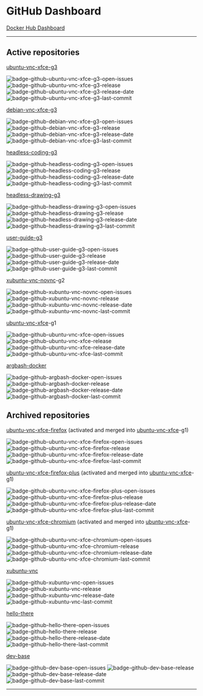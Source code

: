 # GitHub Dashboard

[Docker Hub Dashboard](https://github.com/accetto/dashboard/blob/master/dockerhub-dashboard.md)

***

## Active repositories

[ubuntu-vnc-xfce-g3](https://github.com/accetto/ubuntu-vnc-xfce-g3)

![badge-github-ubuntu-vnc-xfce-g3-open-issues][badge-github-ubuntu-vnc-xfce-g3-open-issues]
![badge-github-ubuntu-vnc-xfce-g3-release][badge-github-ubuntu-vnc-xfce-g3-release]
![badge-github-ubuntu-vnc-xfce-g3-release-date][badge-github-ubuntu-vnc-xfce-g3-release-date]
![badge-github-ubuntu-vnc-xfce-g3-last-commit][badge-github-ubuntu-vnc-xfce-g3-last-commit]
<!-- ![badge-github-ubuntu-vnc-xfce-g3-stars][badge-github-ubuntu-vnc-xfce-g3-stars] -->
<!-- ![badge-github-ubuntu-vnc-xfce-g3-forks][badge-github-ubuntu-vnc-xfce-g3-forks] -->
<!-- ![badge-github-ubuntu-vnc-xfce-g3-closed-issues][badge-github-ubuntu-vnc-xfce-g3-closed-issues] -->
<!-- ![badge-github-ubuntu-vnc-xfce-g3-releases][badge-github-ubuntu-vnc-xfce-g3-releases] -->
<!-- ![badge-github-ubuntu-vnc-xfce-g3-commits][badge-github-ubuntu-vnc-xfce-g3-commits] -->
<!-- ![badge-github-workflow-dockerhub-autobuild-ubuntu-vnc-xfce-g3][badge-github-workflow-dockerhub-autobuild-ubuntu-vnc-xfce-g3] -->
<!-- ![badge-github-workflow-dockerhub-post-push-ubuntu-vnc-xfce-g3][badge-github-workflow-dockerhub-post-push-ubuntu-vnc-xfce-g3] -->

[debian-vnc-xfce-g3](https://github.com/accetto/debian-vnc-xfce-g3)

![badge-github-debian-vnc-xfce-g3-open-issues][badge-github-debian-vnc-xfce-g3-open-issues]
![badge-github-debian-vnc-xfce-g3-release][badge-github-debian-vnc-xfce-g3-release]
![badge-github-debian-vnc-xfce-g3-release-date][badge-github-debian-vnc-xfce-g3-release-date]
![badge-github-debian-vnc-xfce-g3-last-commit][badge-github-debian-vnc-xfce-g3-last-commit]
<!-- ![badge-github-debian-vnc-xfce-g3-stars][badge-github-debian-vnc-xfce-g3-stars] -->
<!-- ![badge-github-debian-vnc-xfce-g3-forks][badge-github-debian-vnc-xfce-g3-forks] -->
<!-- ![badge-github-debian-vnc-xfce-g3-closed-issues][badge-github-debian-vnc-xfce-g3-closed-issues] -->
<!-- ![badge-github-debian-vnc-xfce-g3-releases][badge-github-debian-vnc-xfce-g3-releases] -->
<!-- ![badge-github-debian-vnc-xfce-g3-commits][badge-github-debian-vnc-xfce-g3-commits] -->

[headless-coding-g3](https://github.com/accetto/headless-coding-g3)

![badge-github-headless-coding-g3-open-issues][badge-github-headless-coding-g3-open-issues]
![badge-github-headless-coding-g3-release][badge-github-headless-coding-g3-release]
![badge-github-headless-coding-g3-release-date][badge-github-headless-coding-g3-release-date]
![badge-github-headless-coding-g3-last-commit][badge-github-headless-coding-g3-last-commit]
<!-- ![badge-github-headless-coding-g3-stars][badge-github-headless-coding-g3-stars] -->
<!-- ![badge-github-headless-coding-g3-forks][badge-github-headless-coding-g3-forks] -->
<!-- ![badge-github-headless-coding-g3-closed-issues][badge-github-headless-coding-g3-closed-issues] -->
<!-- ![badge-github-headless-coding-g3-releases][badge-github-headless-coding-g3-releases] -->
<!-- ![badge-github-headless-coding-g3-commits][badge-github-headless-coding-g3-commits] -->
<!-- ![badge-github-workflow-dockerhub-autobuild-headless-coding-g3][badge-github-workflow-dockerhub-autobuild-headless-coding-g3] -->
<!-- ![badge-github-workflow-dockerhub-post-push-headless-coding-g3][badge-github-workflow-dockerhub-post-push-headless-coding-g3] -->

[headless-drawing-g3](https://github.com/accetto/headless-drawing-g3)

![badge-github-headless-drawing-g3-open-issues][badge-github-headless-drawing-g3-open-issues]
![badge-github-headless-drawing-g3-release][badge-github-headless-drawing-g3-release]
![badge-github-headless-drawing-g3-release-date][badge-github-headless-drawing-g3-release-date]
![badge-github-headless-drawing-g3-last-commit][badge-github-headless-drawing-g3-last-commit]
<!-- ![badge-github-headless-drawing-g3-stars][badge-github-headless-drawing-g3-stars] -->
<!-- ![badge-github-headless-drawing-g3-forks][badge-github-headless-drawing-g3-forks] -->
<!-- ![badge-github-headless-drawing-g3-closed-issues][badge-github-headless-drawing-g3-closed-issues] -->
<!-- ![badge-github-headless-drawing-g3-releases][badge-github-headless-drawing-g3-releases] -->
<!-- ![badge-github-headless-drawing-g3-commits][badge-github-headless-drawing-g3-commits] -->
<!-- ![badge-github-workflow-dockerhub-autobuild-headless-drawing-g3][badge-github-workflow-dockerhub-autobuild-headless-drawing-g3] -->
<!-- ![badge-github-workflow-dockerhub-post-push-headless-drawing-g3][badge-github-workflow-dockerhub-post-push-headless-drawing-g3] -->

[user-guide-g3](https://github.com/accetto/user-guide-g3)

![badge-github-user-guide-g3-open-issues][badge-github-user-guide-g3-open-issues]
![badge-github-user-guide-g3-release][badge-github-user-guide-g3-release]
![badge-github-user-guide-g3-release-date][badge-github-user-guide-g3-release-date]
![badge-github-user-guide-g3-last-commit][badge-github-user-guide-g3-last-commit]

[xubuntu-vnc-novnc](https://github.com/accetto/xubuntu-vnc-novnc)-g2

![badge-github-xubuntu-vnc-novnc-open-issues][badge-github-xubuntu-vnc-novnc-open-issues]
![badge-github-xubuntu-vnc-novnc-release][badge-github-xubuntu-vnc-novnc-release]
![badge-github-xubuntu-vnc-novnc-release-date][badge-github-xubuntu-vnc-novnc-release-date]
![badge-github-xubuntu-vnc-novnc-last-commit][badge-github-xubuntu-vnc-novnc-last-commit]
<!-- ![badge-github-xubuntu-vnc-novnc-stars][badge-github-xubuntu-vnc-novnc-stars] -->
<!-- ![badge-github-xubuntu-vnc-novnc-forks][badge-github-xubuntu-vnc-novnc-forks] -->
<!-- ![badge-github-xubuntu-vnc-novnc-closed-issues][badge-github-xubuntu-vnc-novnc-closed-issues] -->
<!-- ![badge-github-xubuntu-vnc-novnc-releases][badge-github-xubuntu-vnc-novnc-releases] -->
<!-- ![badge-github-xubuntu-vnc-novnc-commits][badge-github-xubuntu-vnc-novnc-commits] -->

[ubuntu-vnc-xfce](https://github.com/accetto/ubuntu-vnc-xfce)-g1

![badge-github-ubuntu-vnc-xfce-open-issues][badge-github-ubuntu-vnc-xfce-open-issues]
![badge-github-ubuntu-vnc-xfce-release][badge-github-ubuntu-vnc-xfce-release]
![badge-github-ubuntu-vnc-xfce-release-date][badge-github-ubuntu-vnc-xfce-release-date]
![badge-github-ubuntu-vnc-xfce-last-commit][badge-github-ubuntu-vnc-xfce-last-commit]
<!-- ![badge-github-ubuntu-vnc-xfce-stars][badge-github-ubuntu-vnc-xfce-stars] -->
<!-- ![badge-github-ubuntu-vnc-xfce-forks][badge-github-ubuntu-vnc-xfce-forks] -->
<!-- ![badge-github-ubuntu-vnc-xfce-closed-issues][badge-github-ubuntu-vnc-xfce-closed-issues] -->
<!-- ![badge-github-ubuntu-vnc-xfce-releases][badge-github-ubuntu-vnc-xfce-releases] -->
<!-- ![badge-github-ubuntu-vnc-xfce-commits][badge-github-ubuntu-vnc-xfce-commits] -->

[argbash-docker](https://github.com/accetto/argbash-docker)

![badge-github-argbash-docker-open-issues][badge-github-argbash-docker-open-issues]
![badge-github-argbash-docker-release][badge-github-argbash-docker-release]
![badge-github-argbash-docker-release-date][badge-github-argbash-docker-release-date]
![badge-github-argbash-docker-last-commit][badge-github-argbash-docker-last-commit]
<!-- ![badge-github-argbash-docker-stars][badge-github-argbash-docker-stars] -->
<!-- ![badge-github-argbash-docker-forks][badge-github-argbash-docker-forks] -->
<!-- ![badge-github-argbash-docker-closed-issues][badge-github-argbash-docker-closed-issues] -->
<!-- ![badge-github-argbash-docker-releases][badge-github-argbash-docker-releases] -->
<!-- ![badge-github-argbash-docker-commits][badge-github-argbash-docker-commits] -->

## Archived repositories

[ubuntu-vnc-xfce-firefox](https://github.com/accetto/ubuntu-vnc-xfce-firefox) (activated and merged into [ubuntu-vnc-xfce](https://github.com/accetto/ubuntu-vnc-xfce)-g1)

![badge-github-ubuntu-vnc-xfce-firefox-open-issues][badge-github-ubuntu-vnc-xfce-firefox-open-issues]
![badge-github-ubuntu-vnc-xfce-firefox-release][badge-github-ubuntu-vnc-xfce-firefox-release]
![badge-github-ubuntu-vnc-xfce-firefox-release-date][badge-github-ubuntu-vnc-xfce-firefox-release-date]
![badge-github-ubuntu-vnc-xfce-firefox-last-commit][badge-github-ubuntu-vnc-xfce-firefox-last-commit]
<!-- ![badge-github-ubuntu-vnc-xfce-firefox-stars][badge-github-ubuntu-vnc-xfce-firefox-stars] -->
<!-- ![badge-github-ubuntu-vnc-xfce-firefox-forks][badge-github-ubuntu-vnc-xfce-firefox-forks] -->
<!-- ![badge-github-ubuntu-vnc-xfce-firefox-closed-issues][badge-github-ubuntu-vnc-xfce-firefox-closed-issues] -->
<!-- ![badge-github-ubuntu-vnc-xfce-firefox-releases][badge-github-ubuntu-vnc-xfce-firefox-releases] -->
<!-- ![badge-github-ubuntu-vnc-xfce-firefox-commits][badge-github-ubuntu-vnc-xfce-firefox-commits] -->

[ubuntu-vnc-xfce-firefox-plus](https://github.com/accetto/ubuntu-vnc-xfce-firefox-plus) (activated and merged into [ubuntu-vnc-xfce](https://github.com/accetto/ubuntu-vnc-xfce)-g1)

![badge-github-ubuntu-vnc-xfce-firefox-plus-open-issues][badge-github-ubuntu-vnc-xfce-firefox-plus-open-issues]
![badge-github-ubuntu-vnc-xfce-firefox-plus-release][badge-github-ubuntu-vnc-xfce-firefox-plus-release]
![badge-github-ubuntu-vnc-xfce-firefox-plus-release-date][badge-github-ubuntu-vnc-xfce-firefox-plus-release-date]
![badge-github-ubuntu-vnc-xfce-firefox-plus-last-commit][badge-github-ubuntu-vnc-xfce-firefox-plus-last-commit]
<!-- ![badge-github-ubuntu-vnc-xfce-firefox-plus-stars][badge-github-ubuntu-vnc-xfce-firefox-plus-stars] -->
<!-- ![badge-github-ubuntu-vnc-xfce-firefox-plus-forks][badge-github-ubuntu-vnc-xfce-firefox-plus-forks] -->
<!-- ![badge-github-ubuntu-vnc-xfce-firefox-plus-closed-issues][badge-github-ubuntu-vnc-xfce-firefox-plus-closed-issues] -->
<!-- ![badge-github-ubuntu-vnc-xfce-firefox-plus-releases][badge-github-ubuntu-vnc-xfce-firefox-plus-releases] -->
<!-- ![badge-github-ubuntu-vnc-xfce-firefox-plus-commits][badge-github-ubuntu-vnc-xfce-firefox-plus-commits] -->

[ubuntu-vnc-xfce-chromium](https://github.com/accetto/ubuntu-vnc-xfce-chromium) (activated and merged into [ubuntu-vnc-xfce](https://github.com/accetto/ubuntu-vnc-xfce)-g1)

![badge-github-ubuntu-vnc-xfce-chromium-open-issues][badge-github-ubuntu-vnc-xfce-chromium-open-issues]
![badge-github-ubuntu-vnc-xfce-chromium-release][badge-github-ubuntu-vnc-xfce-chromium-release]
![badge-github-ubuntu-vnc-xfce-chromium-release-date][badge-github-ubuntu-vnc-xfce-chromium-release-date]
![badge-github-ubuntu-vnc-xfce-chromium-last-commit][badge-github-ubuntu-vnc-xfce-chromium-last-commit]
<!-- ![badge-github-ubuntu-vnc-xfce-chromium-stars][badge-github-ubuntu-vnc-xfce-chromium-stars] -->
<!-- ![badge-github-ubuntu-vnc-xfce-chromium-forks][badge-github-ubuntu-vnc-xfce-chromium-forks] -->
<!-- ![badge-github-ubuntu-vnc-xfce-chromium-closed-issues][badge-github-ubuntu-vnc-xfce-chromium-closed-issues] -->
<!-- ![badge-github-ubuntu-vnc-xfce-chromium-releases][badge-github-ubuntu-vnc-xfce-chromium-releases] -->
<!-- ![badge-github-ubuntu-vnc-xfce-chromium-commits][badge-github-ubuntu-vnc-xfce-chromium-commits] -->

[xubuntu-vnc](https://github.com/accetto/xubuntu-vnc)

![badge-github-xubuntu-vnc-open-issues][badge-github-xubuntu-vnc-open-issues]
![badge-github-xubuntu-vnc-release][badge-github-xubuntu-vnc-release]
![badge-github-xubuntu-vnc-release-date][badge-github-xubuntu-vnc-release-date]
![badge-github-xubuntu-vnc-last-commit][badge-github-xubuntu-vnc-last-commit]
<!-- ![badge-github-xubuntu-vnc-stars][badge-github-xubuntu-vnc-stars] -->
<!-- ![badge-github-xubuntu-vnc-forks][badge-github-xubuntu-vnc-forks] -->
<!-- ![badge-github-xubuntu-vnc-closed-issues][badge-github-xubuntu-vnc-closed-issues] -->
<!-- ![badge-github-xubuntu-vnc-releases][badge-github-xubuntu-vnc-releases] -->
<!-- ![badge-github-xubuntu-vnc-commits][badge-github-xubuntu-vnc-commits] -->

[hello-there](https://github.com/accetto/hello-there)

![badge-github-hello-there-open-issues][badge-github-hello-there-open-issues]
![badge-github-hello-there-release][badge-github-hello-there-release]
![badge-github-hello-there-release-date][badge-github-hello-there-release-date]
![badge-github-hello-there-last-commit][badge-github-hello-there-last-commit]
<!-- ![badge-github-hello-there-stars][badge-github-hello-there-stars] -->
<!-- ![badge-github-hello-there-forks][badge-github-hello-there-forks] -->
<!-- ![badge-github-hello-there-closed-issues][badge-github-hello-there-closed-issues] -->
<!-- ![badge-github-hello-there-releases][badge-github-hello-there-releases] -->
<!-- ![badge-github-hello-there-commits][badge-github-hello-there-commits] -->

[dev-base](https://github.com/accetto/dev-base)

![badge-github-dev-base-open-issues][badge-github-dev-base-open-issues]
![badge-github-dev-base-release][badge-github-dev-base-release]
![badge-github-dev-base-release-date][badge-github-dev-base-release-date]
![badge-github-dev-base-last-commit][badge-github-dev-base-last-commit]
<!-- ![badge-github-dev-base-stars][badge-github-dev-base-stars] -->
<!-- ![badge-github-dev-base-forks][badge-github-dev-base-forks] -->
<!-- ![badge-github-dev-base-closed-issues][badge-github-dev-base-closed-issues] -->
<!-- ![badge-github-dev-base-releases][badge-github-dev-base-releases] -->
<!-- ![badge-github-dev-base-commits][badge-github-dev-base-commits] -->

***

<!-- github badges ubuntu-vnc-xfce-g3 -->

[badge-github-ubuntu-vnc-xfce-g3-open-issues]: https://badgen.net/github/open-issues/accetto/ubuntu-vnc-xfce-g3?icon=github&label=open%20issues
[badge-github-ubuntu-vnc-xfce-g3-release]: https://badgen.net/github/release/accetto/ubuntu-vnc-xfce-g3?icon=github&label=release
[badge-github-ubuntu-vnc-xfce-g3-release-date]: https://img.shields.io/github/release-date/accetto/ubuntu-vnc-xfce-g3?logo=github
[badge-github-ubuntu-vnc-xfce-g3-last-commit]: https://badgen.net/github/last-commit/accetto/ubuntu-vnc-xfce-g3?icon=github&label=last%20commit
<!-- [badge-github-ubuntu-vnc-xfce-g3-stars]: https://badgen.net/github/stars/accetto/ubuntu-vnc-xfce-g3?icon=github&label=stars -->
<!-- [badge-github-ubuntu-vnc-xfce-g3-forks]: https://badgen.net/github/forks/accetto/ubuntu-vnc-xfce-g3?icon=github&label=forks -->
<!-- [badge-github-ubuntu-vnc-xfce-g3-releases]: https://badgen.net/github/releases/accetto/ubuntu-vnc-xfce-g3?icon=github&label=releases -->
<!-- [badge-github-ubuntu-vnc-xfce-g3-commits]: https://badgen.net/github/commits/accetto/ubuntu-vnc-xfce-g3?icon=github&label=commits -->
<!-- [badge-github-ubuntu-vnc-xfce-g3-closed-issues]: https://badgen.net/github/closed-issues/accetto/ubuntu-vnc-xfce-g3?icon=github&label=closed%20issues -->
<!-- [badge-github-workflow-dockerhub-autobuild-ubuntu-vnc-xfce-g3]: https://github.com/accetto/ubuntu-vnc-xfce-g3/workflows/dockerhub-autobuild/badge.svg -->
<!-- [badge-github-workflow-dockerhub-post-push-ubuntu-vnc-xfce-g3]: https://github.com/accetto/ubuntu-vnc-xfce-g3/workflows/dockerhub-post-push/badge.svg -->

<!-- github badges debian-vnc-xfce-g3 -->

[badge-github-debian-vnc-xfce-g3-open-issues]: https://badgen.net/github/open-issues/accetto/debian-vnc-xfce-g3?icon=github&label=open%20issues
[badge-github-debian-vnc-xfce-g3-release]: https://badgen.net/github/release/accetto/debian-vnc-xfce-g3?icon=github&label=release
[badge-github-debian-vnc-xfce-g3-release-date]: https://img.shields.io/github/release-date/accetto/debian-vnc-xfce-g3?logo=github
[badge-github-debian-vnc-xfce-g3-last-commit]: https://badgen.net/github/last-commit/accetto/debian-vnc-xfce-g3?icon=github&label=last%20commit
<!-- [badge-github-debian-vnc-xfce-g3-stars]: https://badgen.net/github/stars/accetto/debian-vnc-xfce-g3?icon=github&label=stars -->
<!-- [badge-github-debian-vnc-xfce-g3-forks]: https://badgen.net/github/forks/accetto/debian-vnc-xfce-g3?icon=github&label=forks -->
<!-- [badge-github-debian-vnc-xfce-g3-releases]: https://badgen.net/github/releases/accetto/debian-vnc-xfce-g3?icon=github&label=releases -->
<!-- [badge-github-debian-vnc-xfce-g3-commits]: https://badgen.net/github/commits/accetto/debian-vnc-xfce-g3?icon=github&label=commits -->
<!-- [badge-github-debian-vnc-xfce-g3-closed-issues]: https://badgen.net/github/closed-issues/accetto/debian-vnc-xfce-g3?icon=github&label=closed%20issues -->

<!-- github badges headless-coding-g3 -->

[badge-github-headless-coding-g3-open-issues]: https://badgen.net/github/open-issues/accetto/headless-coding-g3?icon=github&label=open%20issues
[badge-github-headless-coding-g3-release]: https://badgen.net/github/release/accetto/headless-coding-g3?icon=github&label=release
[badge-github-headless-coding-g3-release-date]: https://img.shields.io/github/release-date/accetto/headless-coding-g3?logo=github
[badge-github-headless-coding-g3-last-commit]: https://badgen.net/github/last-commit/accetto/headless-coding-g3?icon=github&label=last%20commit
<!-- [badge-github-headless-coding-g3-stars]: https://badgen.net/github/stars/accetto/headless-coding-g3?icon=github&label=stars -->
<!-- [badge-github-headless-coding-g3-forks]: https://badgen.net/github/forks/accetto/headless-coding-g3?icon=github&label=forks -->
<!-- [badge-github-headless-coding-g3-releases]: https://badgen.net/github/releases/accetto/headless-coding-g3?icon=github&label=releases -->
<!-- [badge-github-headless-coding-g3-commits]: https://badgen.net/github/commits/accetto/headless-coding-g3?icon=github&label=commits -->
<!-- [badge-github-headless-coding-g3-closed-issues]: https://badgen.net/github/closed-issues/accetto/headless-coding-g3?icon=github&label=closed%20issues -->
<!-- [badge-github-workflow-dockerhub-autobuild-headless-coding-g3]: https://github.com/accetto/headless-coding-g3/workflows/dockerhub-autobuild/badge.svg -->
<!-- [badge-github-workflow-dockerhub-post-push-headless-coding-g3]: https://github.com/accetto/headless-coding-g3/workflows/dockerhub-post-push/badge.svg -->

<!-- github badges headless-drawing-g3 -->

[badge-github-headless-drawing-g3-open-issues]: https://badgen.net/github/open-issues/accetto/headless-drawing-g3?icon=github&label=open%20issues
[badge-github-headless-drawing-g3-release]: https://badgen.net/github/release/accetto/headless-drawing-g3?icon=github&label=release
[badge-github-headless-drawing-g3-release-date]: https://img.shields.io/github/release-date/accetto/headless-drawing-g3?logo=github
[badge-github-headless-drawing-g3-last-commit]: https://badgen.net/github/last-commit/accetto/headless-drawing-g3?icon=github&label=last%20commit
<!-- [badge-github-headless-drawing-g3-stars]: https://badgen.net/github/stars/accetto/headless-drawing-g3?icon=github&label=stars -->
<!-- [badge-github-headless-drawing-g3-forks]: https://badgen.net/github/forks/accetto/headless-drawing-g3?icon=github&label=forks -->
<!-- [badge-github-headless-drawing-g3-releases]: https://badgen.net/github/releases/accetto/headless-drawing-g3?icon=github&label=releases -->
<!-- [badge-github-headless-drawing-g3-commits]: https://badgen.net/github/commits/accetto/headless-drawing-g3?icon=github&label=commits -->
<!-- [badge-github-headless-drawing-g3-closed-issues]: https://badgen.net/github/closed-issues/accetto/headless-drawing-g3?icon=github&label=closed%20issues -->
<!-- [badge-github-workflow-dockerhub-autobuild-headless-drawing-g3]: https://github.com/accetto/headless-drawing-g3/workflows/dockerhub-autobuild/badge.svg -->
<!-- [badge-github-workflow-dockerhub-post-push-headless-drawing-g3]: https://github.com/accetto/headless-drawing-g3/workflows/dockerhub-post-push/badge.svg -->

<!-- github badges user-guide-g3 -->
[badge-github-user-guide-g3-open-issues]: https://badgen.net/github/open-issues/accetto/user-guide-g3?icon=github&label=open%20issues
[badge-github-user-guide-g3-release]: https://badgen.net/github/release/accetto/user-guide-g3?icon=github&label=release
[badge-github-user-guide-g3-release-date]: https://img.shields.io/github/release-date/accetto/user-guide-g3?logo=github
[badge-github-user-guide-g3-last-commit]: https://badgen.net/github/last-commit/accetto/user-guide-g3?icon=github&label=last%20commit

<!-- github badges xubuntu-vnc -->

[badge-github-xubuntu-vnc-open-issues]: https://badgen.net/github/open-issues/accetto/xubuntu-vnc?icon=github&label=open%20issues
[badge-github-xubuntu-vnc-release]: https://badgen.net/github/release/accetto/xubuntu-vnc?icon=github&label=release
[badge-github-xubuntu-vnc-release-date]: https://img.shields.io/github/release-date/accetto/xubuntu-vnc?logo=github
[badge-github-xubuntu-vnc-last-commit]: https://badgen.net/github/last-commit/accetto/xubuntu-vnc?icon=github&label=last%20commit
<!-- [badge-github-xubuntu-vnc-stars]: https://badgen.net/github/stars/accetto/xubuntu-vnc?icon=github&label=stars -->
<!-- [badge-github-xubuntu-vnc-forks]: https://badgen.net/github/forks/accetto/xubuntu-vnc?icon=github&label=forks -->
<!-- [badge-github-xubuntu-vnc-releases]: https://badgen.net/github/releases/accetto/xubuntu-vnc?icon=github&label=releases -->
<!-- [badge-github-xubuntu-vnc-commits]: https://badgen.net/github/commits/accetto/xubuntu-vnc?icon=github&label=commits -->
<!-- [badge-github-xubuntu-vnc-closed-issues]: https://badgen.net/github/closed-issues/accetto/xubuntu-vnc?icon=github&label=closed%20issues -->

<!-- github badges xubuntu-vnc-novnc -->

[badge-github-xubuntu-vnc-novnc-open-issues]: https://badgen.net/github/open-issues/accetto/xubuntu-vnc-novnc?icon=github&label=open%20issues
[badge-github-xubuntu-vnc-novnc-release]: https://badgen.net/github/release/accetto/xubuntu-vnc-novnc?icon=github&label=release
[badge-github-xubuntu-vnc-novnc-release-date]: https://img.shields.io/github/release-date/accetto/xubuntu-vnc-novnc?logo=github
[badge-github-xubuntu-vnc-novnc-last-commit]: https://badgen.net/github/last-commit/accetto/xubuntu-vnc-novnc?icon=github&label=last%20commit
<!-- [badge-github-xubuntu-vnc-novnc-stars]: https://badgen.net/github/stars/accetto/xubuntu-vnc-novnc?icon=github&label=stars -->
<!-- [badge-github-xubuntu-vnc-novnc-forks]: https://badgen.net/github/forks/accetto/xubuntu-vnc-novnc?icon=github&label=forks -->
<!-- [badge-github-xubuntu-vnc-novnc-releases]: https://badgen.net/github/releases/accetto/xubuntu-vnc-novnc?icon=github&label=releases -->
<!-- [badge-github-xubuntu-vnc-novnc-commits]: https://badgen.net/github/commits/accetto/xubuntu-vnc-novnc?icon=github&label=commits -->
<!-- [badge-github-xubuntu-vnc-novnc-closed-issues]: https://badgen.net/github/closed-issues/accetto/xubuntu-vnc-novnc?icon=github&label=closed%20issues -->

<!-- github badges ubuntu-vnc-xfce -->

[badge-github-ubuntu-vnc-xfce-open-issues]: https://badgen.net/github/open-issues/accetto/ubuntu-vnc-xfce?icon=github&label=open%20issues
[badge-github-ubuntu-vnc-xfce-release]: https://badgen.net/github/release/accetto/ubuntu-vnc-xfce?icon=github&label=release
[badge-github-ubuntu-vnc-xfce-release-date]: https://img.shields.io/github/release-date/accetto/ubuntu-vnc-xfce?logo=github
[badge-github-ubuntu-vnc-xfce-last-commit]: https://badgen.net/github/last-commit/accetto/ubuntu-vnc-xfce?icon=github&label=last%20commit
<!-- [badge-github-ubuntu-vnc-xfce-stars]: https://badgen.net/github/stars/accetto/ubuntu-vnc-xfce?icon=github&label=stars -->
<!-- [badge-github-ubuntu-vnc-xfce-forks]: https://badgen.net/github/forks/accetto/ubuntu-vnc-xfce?icon=github&label=forks -->
<!-- [badge-github-ubuntu-vnc-xfce-releases]: https://badgen.net/github/releases/accetto/ubuntu-vnc-xfce?icon=github&label=releases -->
<!-- [badge-github-ubuntu-vnc-xfce-commits]: https://badgen.net/github/commits/accetto/ubuntu-vnc-xfce?icon=github&label=commits -->
<!-- [badge-github-ubuntu-vnc-xfce-closed-issues]: https://badgen.net/github/closed-issues/accetto/ubuntu-vnc-xfce?icon=github&label=closed%20issues -->

<!-- github badges ubuntu-vnc-xfce-firefox -->

[badge-github-ubuntu-vnc-xfce-firefox-open-issues]: https://badgen.net/github/open-issues/accetto/ubuntu-vnc-xfce-firefox?icon=github&label=open%20issues
[badge-github-ubuntu-vnc-xfce-firefox-release]: https://badgen.net/github/release/accetto/ubuntu-vnc-xfce-firefox?icon=github&label=release
[badge-github-ubuntu-vnc-xfce-firefox-release-date]: https://img.shields.io/github/release-date/accetto/ubuntu-vnc-xfce-firefox?logo=github
[badge-github-ubuntu-vnc-xfce-firefox-last-commit]: https://badgen.net/github/last-commit/accetto/ubuntu-vnc-xfce-firefox?icon=github&label=last%20commit
<!-- [badge-github-ubuntu-vnc-xfce-firefox-stars]: https://badgen.net/github/stars/accetto/ubuntu-vnc-xfce-firefox?icon=github&label=stars -->
<!-- [badge-github-ubuntu-vnc-xfce-firefox-forks]: https://badgen.net/github/forks/accetto/ubuntu-vnc-xfce-firefox?icon=github&label=forks -->
<!-- [badge-github-ubuntu-vnc-xfce-firefox-releases]: https://badgen.net/github/releases/accetto/ubuntu-vnc-xfce-firefox?icon=github&label=releases -->
<!-- [badge-github-ubuntu-vnc-xfce-firefox-commits]: https://badgen.net/github/commits/accetto/ubuntu-vnc-xfce-firefox?icon=github&label=commits -->
<!-- [badge-github-ubuntu-vnc-xfce-firefox-closed-issues]: https://badgen.net/github/closed-issues/accetto/ubuntu-vnc-xfce-firefox?icon=github&label=closed%20issues -->

<!-- github badges ubuntu-vnc-xfce-firefox-plus -->

[badge-github-ubuntu-vnc-xfce-firefox-plus-open-issues]: https://badgen.net/github/open-issues/accetto/ubuntu-vnc-xfce-firefox-plus?icon=github&label=open%20issues
[badge-github-ubuntu-vnc-xfce-firefox-plus-release]: https://badgen.net/github/release/accetto/ubuntu-vnc-xfce-firefox-plus?icon=github&label=release
[badge-github-ubuntu-vnc-xfce-firefox-plus-release-date]: https://img.shields.io/github/release-date/accetto/ubuntu-vnc-xfce-firefox-plus?logo=github
[badge-github-ubuntu-vnc-xfce-firefox-plus-last-commit]: https://badgen.net/github/last-commit/accetto/ubuntu-vnc-xfce-firefox-plus?icon=github&label=last%20commit
<!-- [badge-github-ubuntu-vnc-xfce-firefox-plus-stars]: https://badgen.net/github/stars/accetto/ubuntu-vnc-xfce-firefox-plus?icon=github&label=stars -->
<!-- [badge-github-ubuntu-vnc-xfce-firefox-plus-forks]: https://badgen.net/github/forks/accetto/ubuntu-vnc-xfce-firefox-plus?icon=github&label=forks -->
<!-- [badge-github-ubuntu-vnc-xfce-firefox-plus-releases]: https://badgen.net/github/releases/accetto/ubuntu-vnc-xfce-firefox-plus?icon=github&label=releases -->
<!-- [badge-github-ubuntu-vnc-xfce-firefox-plus-commits]: https://badgen.net/github/commits/accetto/ubuntu-vnc-xfce-firefox-plus?icon=github&label=commits -->
<!-- [badge-github-ubuntu-vnc-xfce-firefox-plus-closed-issues]: https://badgen.net/github/closed-issues/accetto/ubuntu-vnc-xfce-firefox-plus?icon=github&label=closed%20issues -->

<!-- github badges ubuntu-vnc-xfce-chromium -->

[badge-github-ubuntu-vnc-xfce-chromium-open-issues]: https://badgen.net/github/open-issues/accetto/ubuntu-vnc-xfce-chromium?icon=github&label=open%20issues
[badge-github-ubuntu-vnc-xfce-chromium-release]: https://badgen.net/github/release/accetto/ubuntu-vnc-xfce-chromium?icon=github&label=release
[badge-github-ubuntu-vnc-xfce-chromium-release-date]: https://img.shields.io/github/release-date/accetto/ubuntu-vnc-xfce-chromium?logo=github
[badge-github-ubuntu-vnc-xfce-chromium-last-commit]: https://badgen.net/github/last-commit/accetto/ubuntu-vnc-xfce-chromium?icon=github&label=last%20commit
<!-- [badge-github-ubuntu-vnc-xfce-chromium-stars]: https://badgen.net/github/stars/accetto/ubuntu-vnc-xfce-chromium?icon=github&label=stars -->
<!-- [badge-github-ubuntu-vnc-xfce-chromium-forks]: https://badgen.net/github/forks/accetto/ubuntu-vnc-xfce-chromium?icon=github&label=forks -->
<!-- [badge-github-ubuntu-vnc-xfce-chromium-releases]: https://badgen.net/github/releases/accetto/ubuntu-vnc-xfce-chromium?icon=github&label=releases -->
<!-- [badge-github-ubuntu-vnc-xfce-chromium-commits]: https://badgen.net/github/commits/accetto/ubuntu-vnc-xfce-chromium?icon=github&label=commits -->
<!-- [badge-github-ubuntu-vnc-xfce-chromium-closed-issues]: https://badgen.net/github/closed-issues/accetto/ubuntu-vnc-xfce-chromium?icon=github&label=closed%20issues -->

<!-- github badges argbash-docker -->

[badge-github-argbash-docker-open-issues]: https://badgen.net/github/open-issues/accetto/argbash-docker?icon=github&label=open%20issues
[badge-github-argbash-docker-release]: https://badgen.net/github/release/accetto/argbash-docker?icon=github&label=release
[badge-github-argbash-docker-release-date]: https://img.shields.io/github/release-date/accetto/argbash-docker?logo=github
[badge-github-argbash-docker-last-commit]: https://badgen.net/github/last-commit/accetto/argbash-docker?icon=github&label=last%20commit
<!-- [badge-github-argbash-docker-stars]: https://badgen.net/github/stars/accetto/argbash-docker?icon=github&label=stars -->
<!-- [badge-github-argbash-docker-forks]: https://badgen.net/github/forks/accetto/argbash-docker?icon=github&label=forks -->
<!-- [badge-github-argbash-docker-releases]: https://badgen.net/github/releases/accetto/argbash-docker?icon=github&label=releases -->
<!-- [badge-github-argbash-docker-commits]: https://badgen.net/github/commits/accetto/argbash-docker?icon=github&label=commits -->
<!-- [badge-github-argbash-docker-closed-issues]: https://badgen.net/github/closed-issues/accetto/argbash-docker?icon=github&label=closed%20issues -->

<!-- github badges hello-there -->

[badge-github-hello-there-open-issues]: https://badgen.net/github/open-issues/accetto/hello-there?icon=github&label=open%20issues
[badge-github-hello-there-release]: https://badgen.net/github/release/accetto/hello-there?icon=github&label=release
[badge-github-hello-there-release-date]: https://img.shields.io/github/release-date/accetto/hello-there?logo=github
[badge-github-hello-there-last-commit]: https://badgen.net/github/last-commit/accetto/hello-there?icon=github&label=last%20commit
<!-- [badge-github-hello-there-stars]: https://badgen.net/github/stars/accetto/hello-there?icon=github&label=stars -->
<!-- [badge-github-hello-there-forks]: https://badgen.net/github/forks/accetto/hello-there?icon=github&label=forks -->
<!-- [badge-github-hello-there-releases]: https://badgen.net/github/releases/accetto/hello-there?icon=github&label=releases -->
<!-- [badge-github-hello-there-commits]: https://badgen.net/github/commits/accetto/hello-there?icon=github&label=commits -->
<!-- [badge-github-hello-there-closed-issues]: https://badgen.net/github/closed-issues/accetto/hello-there?icon=github&label=closed%20issues -->

<!-- github badges dev-base-->

[badge-github-dev-base-open-issues]: https://badgen.net/github/open-issues/accetto/dev-base?icon=github&label=open%20issues
[badge-github-dev-base-release]: https://badgen.net/github/release/accetto/dev-base?icon=github&label=release
[badge-github-dev-base-release-date]: https://img.shields.io/github/release-date/accetto/dev-base?logo=github
[badge-github-dev-base-last-commit]: https://badgen.net/github/last-commit/accetto/dev-base?icon=github&label=last%20commit
<!-- [badge-github-dev-base-stars]: https://badgen.net/github/stars/accetto/dev-base?icon=github&label=stars -->
<!-- [badge-github-dev-base-forks]: https://badgen.net/github/forks/accetto/dev-base?icon=github&label=forks -->
<!-- [badge-github-dev-base-releases]: https://badgen.net/github/releases/accetto/dev-base?icon=github&label=releases -->
<!-- [badge-github-dev-base-commits]: https://badgen.net/github/commits/accetto/dev-base?icon=github&label=commits -->
<!-- [badge-github-dev-base-closed-issues]: https://badgen.net/github/closed-issues/accetto/dev-base?icon=github&label=closed%20issues -->
